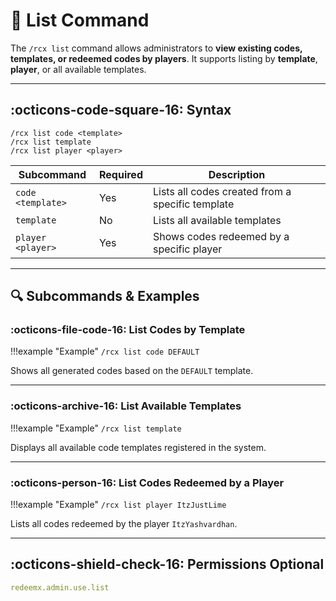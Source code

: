 # 📄 List Command

The `/rcx list` command allows administrators to **view existing codes, templates, or redeemed codes by players**. It supports listing by **template**, **player**, or all available templates.

---

## :octicons-code-square-16: Syntax

```
/rcx list code <template>
/rcx list template
/rcx list player <player>
```

| Subcommand        | Required | Description                                      |
| ----------------- | -------- | ------------------------------------------------ |
| `code <template>` | Yes      | Lists all codes created from a specific template |
| `template`        | No       | Lists all available templates                    |
| `player <player>` | Yes      | Shows codes redeemed by a specific player        |

---

## 🔍 Subcommands & Examples

### :octicons-file-code-16: List Codes by Template

!!!example "Example"
    ```
    /rcx list code DEFAULT
    ```

Shows all generated codes based on the `DEFAULT` template.

---

### :octicons-archive-16: List Available Templates

!!!example "Example"
    ```
    /rcx list template
    ```
    

Displays all available code templates registered in the system.

---

### :octicons-person-16: List Codes Redeemed by a Player

!!!example "Example"
    ```
    /rcx list player ItzJustLime
    ```
    

Lists all codes redeemed by the player `ItzYashvardhan`.

---

## :octicons-shield-check-16: Permissions Optional

```yaml
redeemx.admin.use.list
```

